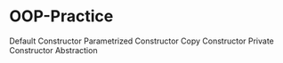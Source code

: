 # OOP-Practice
Default Constructor
Parametrized Constructor
Copy Constructor
Private Constructor
Abstraction
